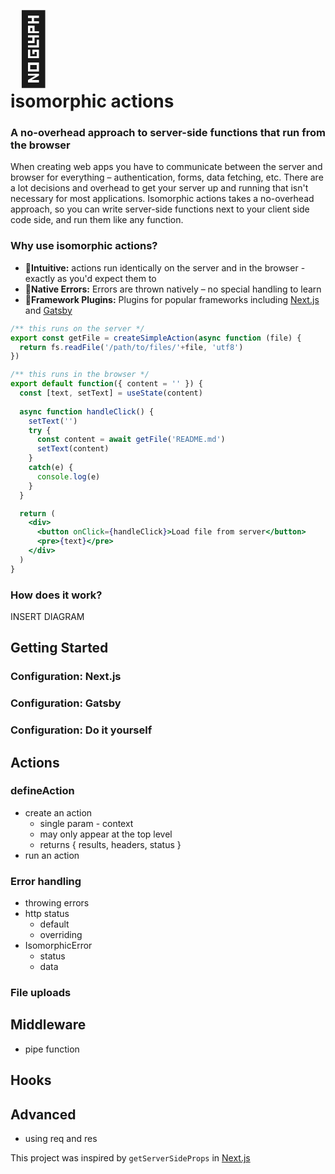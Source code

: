# <div style="font-size: 4em">🔱</div> isomorphic actions

### A no-overhead approach to server-side functions that run from the browser

When creating web apps you have to communicate between the server and browser for everything – authentication, forms, data fetching, etc. There are a lot decisions and overhead to get your server up and running that isn't necessary for most applications. Isomorphic actions takes a no-overhead approach, so you can write server-side functions next to your client side code side, and run them like any function.

### Why use isomorphic actions?

* 💝**Intuitive:** actions run identically on the server and in the browser - exactly as you'd expect them to
* 💢**Native Errors:** Errors are thrown natively – no special handling to learn
* 🔌**Framework Plugins:** Plugins for popular frameworks including [Next.js](#) and [Gatsby](#)

```jsx
/** this runs on the server */
export const getFile = createSimpleAction(async function (file) {
  return fs.readFile('/path/to/files/'+file, 'utf8')
})

/** this runs in the browser */
export default function({ content = '' }) {
  const [text, setText] = useState(content)
  
  async function handleClick() {
    setText('')
    try {
      const content = await getFile('README.md')
      setText(content)
    }
    catch(e) {
      console.log(e)
    }
  }

  return (
    <div>
      <button onClick={handleClick}>Load file from server</button>
      <pre>{text}</pre>
    </div>
  )
}
```


### How does it work?

INSERT DIAGRAM


## Getting Started

### Configuration: Next.js

### Configuration: Gatsby

### Configuration: Do it yourself

## Actions

### defineAction

- create an action
  - single param - context
  - may only appear at the top level
  - returns { results, headers, status }
- run an action

### Error handling

- throwing errors
- http status
  - default
  - overriding 
- IsomorphicError
  - status
  - data

### File uploads



## Middleware

- pipe function


## Hooks

## Advanced

- using req and res






This project was inspired by `getServerSideProps` in [Next.js](http://nextjs.org/)